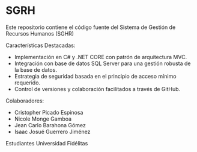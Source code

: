 # SGRH
Este repositorio contiene el código fuente del Sistema de Gestión de Recursos Humanos (SGHR) 

Características Destacadas:

- Implementación en C# y .NET CORE con patrón de arquitectura MVC.
- Integración con base de datos SQL Server para una gestión robusta de la base de datos.
- Estrategia de seguridad basada en el principio de acceso mínimo requerido.
- Control de versiones y colaboración facilitados a través de GitHub.

Colaboradores:

- Cristopher Picado Espinosa
- Nicole Monge Gamboa
- Jean Carlo Barahona Gómez
- Isaac Josué Guerrero Jiménez

Estudiantes Universidad Fidélitas
